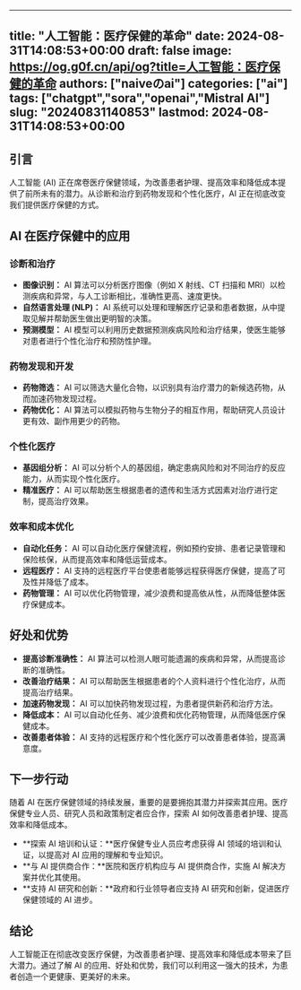
---
title: "人工智能：医疗保健的革命"
date: 2024-08-31T14:08:53+00:00
draft: false
image: https://og.g0f.cn/api/og?title=人工智能：医疗保健的革命
authors: ["naiveのai"]
categories: ["ai"]
tags: ["chatgpt","sora","openai","Mistral AI"]
slug: "20240831140853"
lastmod: 2024-08-31T14:08:53+00:00
---
## 引言
人工智能 (AI) 正在席卷医疗保健领域，为改善患者护理、提高效率和降低成本提供了前所未有的潜力。从诊断和治疗到药物发现和个性化医疗，AI 正在彻底改变我们提供医疗保健的方式。

## AI 在医疗保健中的应用

### 诊断和治疗
* **图像识别：** AI 算法可以分析医疗图像（例如 X 射线、CT 扫描和 MRI）以检测疾病和异常，与人工诊断相比，准确性更高、速度更快。
* **自然语言处理 (NLP)：** AI 系统可以处理和理解医疗记录和患者数据，从中提取见解并帮助医生做出更明智的决策。
* **预测模型：** AI 模型可以利用历史数据预测疾病风险和治疗结果，使医生能够对患者进行个性化治疗和预防性护理。

### 药物发现和开发
* **药物筛选：** AI 可以筛选大量化合物，以识别具有治疗潜力的新候选药物，从而加速药物发现过程。
* **药物优化：** AI 算法可以模拟药物与生物分子的相互作用，帮助研究人员设计更有效、副作用更少的药物。

### 个性化医疗
* **基因组分析：** AI 可以分析个人的基因组，确定患病风险和对不同治疗的反应能力，从而实现个性化医疗。
* **精准医疗：** AI 可以帮助医生根据患者的遗传和生活方式因素对治疗进行定制，提高治疗效果。

### 效率和成本优化
* **自动化任务：** AI 可以自动化医疗保健流程，例如预约安排、患者记录管理和保险核保，从而提高效率和降低运营成本。
* **远程医疗：** AI 支持的远程医疗平台使患者能够远程获得医疗保健，提高了可及性并降低了成本。
* **药物管理：** AI 可以优化药物管理，减少浪费和提高依从性，从而降低整体医疗保健成本。

## 好处和优势

* **提高诊断准确性：** AI 算法可以检测人眼可能遗漏的疾病和异常，从而提高诊断的准确性。
* **改善治疗结果：** AI 可以帮助医生根据患者的个人资料进行个性化治疗，从而提高治疗结果。
* **加速药物发现：** AI 可以加快药物发现过程，为患者提供新药和治疗方法。
* **降低成本：** AI 可以自动化任务、减少浪费和优化药物管理，从而降低医疗保健成本。
* **改善患者体验：** AI 支持的远程医疗和个性化医疗可以改善患者体验，提高满意度。

## 下一步行动

随着 AI 在医疗保健领域的持续发展，重要的是要拥抱其潜力并探索其应用。医疗保健专业人员、研究人员和政策制定者应合作，探索 AI 如何改善患者护理、提高效率和降低成本。

* **探索 AI 培训和认证：**医疗保健专业人员应考虑获得 AI 领域的培训和认证，以提高对 AI 应用的理解和专业知识。
* **与 AI 提供商合作：**医院和医疗机构应与 AI 提供商合作，实施 AI 解决方案并优化其使用。
* **支持 AI 研究和创新：**政府和行业领导者应支持 AI 研究和创新，促进医疗保健领域的 AI 进步。

## 结论
人工智能正在彻底改变医疗保健，为改善患者护理、提高效率和降低成本带来了巨大潜力。通过了解 AI 的应用、好处和优势，我们可以利用这一强大的技术，为患者创造一个更健康、更美好的未来。